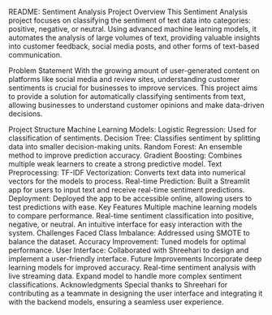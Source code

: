 README: Sentiment Analysis Project
Overview
This Sentiment Analysis project focuses on classifying the sentiment of text data into categories: positive, negative, or neutral. Using advanced machine learning models, it automates the analysis of large volumes of text, providing valuable insights into customer feedback, social media posts, and other forms of text-based communication.

Problem Statement
With the growing amount of user-generated content on platforms like social media and review sites, understanding customer sentiments is crucial for businesses to improve services. This project aims to provide a solution for automatically classifying sentiments from text, allowing businesses to understand customer opinions and make data-driven decisions.

Project Structure
Machine Learning Models:
Logistic Regression: Used for classification of sentiments.
Decision Tree: Classifies sentiment by splitting data into smaller decision-making units.
Random Forest: An ensemble method to improve prediction accuracy.
Gradient Boosting: Combines multiple weak learners to create a strong predictive model.
Text Preprocessing:
TF-IDF Vectorization: Converts text data into numerical vectors for the models to process.
Real-time Prediction:
Built a Streamlit app for users to input text and receive real-time sentiment predictions.
Deployment:
Deployed the app to be accessible online, allowing users to test predictions with ease.
Key Features
Multiple machine learning models to compare performance.
Real-time sentiment classification into positive, negative, or neutral.
An intuitive interface for easy interaction with the system.
Challenges Faced
Class Imbalance: Addressed using SMOTE to balance the dataset.
Accuracy Improvement: Tuned models for optimal performance.
User Interface: Collaborated with Shreehari to design and implement a user-friendly interface.
Future Improvements
Incorporate deep learning models for improved accuracy.
Real-time sentiment analysis with live streaming data.
Expand model to handle more complex sentiment classifications.
Acknowledgments
Special thanks to Shreehari for contributing as a teammate in designing the user interface and integrating it with the backend models, ensuring a seamless user experience.
